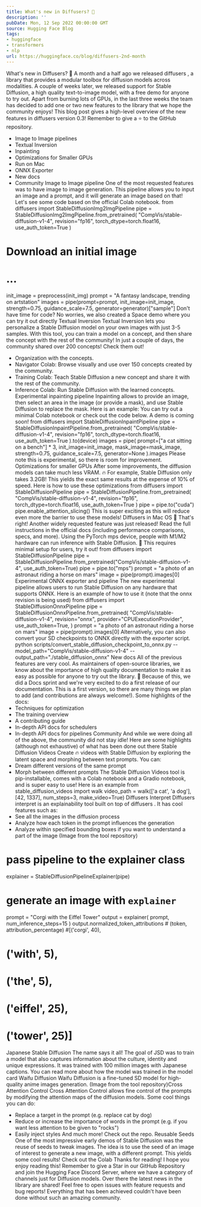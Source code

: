 ```yaml
---
title: What's new in Diffusers? 🎨
description: ''
pubDate: Mon, 12 Sep 2022 00:00:00 GMT
source: Hugging Face Blog
tags:
- huggingface
- transformers
- nlp
url: https://huggingface.co/blog/diffusers-2nd-month
---
```


What's new in Diffusers? 🎨
A month and a half ago we released
diffusers
, a library that provides a modular toolbox for diffusion models across modalities. A couple of weeks later, we released support for Stable Diffusion, a high quality text-to-image model, with a free demo for anyone to try out. Apart from burning lots of GPUs, in the last three weeks the team has decided to add one or two new features to the library that we hope the community enjoys! This blog post gives a high-level overview of the new features in diffusers
version 0.3! Remember to give a ⭐ to the GitHub repository.
- Image to Image pipelines
- Textual Inversion
- Inpainting
- Optimizations for Smaller GPUs
- Run on Mac
- ONNX Exporter
- New docs
- Community
Image to Image pipeline
One of the most requested features was to have image to image generation. This pipeline allows you to input an image and a prompt, and it will generate an image based on that!
Let's see some code based on the official Colab notebook.
from diffusers import StableDiffusionImg2ImgPipeline
pipe = StableDiffusionImg2ImgPipeline.from_pretrained(
"CompVis/stable-diffusion-v1-4",
revision="fp16",
torch_dtype=torch.float16,
use_auth_token=True
)
# Download an initial image
# ...
init_image = preprocess(init_img)
prompt = "A fantasy landscape, trending on artstation"
images = pipe(prompt=prompt, init_image=init_image, strength=0.75, guidance_scale=7.5, generator=generator)["sample"]
Don't have time for code? No worries, we also created a Space demo where you can try it out directly
Textual Inversion
Textual Inversion lets you personalize a Stable Diffusion model on your own images with just 3-5 samples. With this tool, you can train a model on a concept, and then share the concept with the rest of the community!
In just a couple of days, the community shared over 200 concepts! Check them out!
- Organization with the concepts.
- Navigator Colab: Browse visually and use over 150 concepts created by the community.
- Training Colab: Teach Stable Diffusion a new concept and share it with the rest of the community.
- Inference Colab: Run Stable Diffusion with the learned concepts.
Experimental inpainting pipeline
Inpainting allows to provide an image, then select an area in the image (or provide a mask), and use Stable Diffusion to replace the mask. Here is an example:
You can try out a minimal Colab notebook or check out the code below. A demo is coming soon!
from diffusers import StableDiffusionInpaintPipeline
pipe = StableDiffusionInpaintPipeline.from_pretrained(
"CompVis/stable-diffusion-v1-4",
revision="fp16",
torch_dtype=torch.float16,
use_auth_token=True
).to(device)
images = pipe(
prompt=["a cat sitting on a bench"] * 3,
init_image=init_image,
mask_image=mask_image,
strength=0.75,
guidance_scale=7.5,
generator=None
).images
Please note this is experimental, so there is room for improvement.
Optimizations for smaller GPUs
After some improvements, the diffusion models can take much less VRAM. 🔥 For example, Stable Diffusion only takes 3.2GB! This yields the exact same results at the expense of 10% of speed. Here is how to use these optimizations
from diffusers import StableDiffusionPipeline
pipe = StableDiffusionPipeline.from_pretrained(
"CompVis/stable-diffusion-v1-4",
revision="fp16",
torch_dtype=torch.float16,
use_auth_token=True
)
pipe = pipe.to("cuda")
pipe.enable_attention_slicing()
This is super exciting as this will reduce even more the barrier to use these models!
Diffusers in Mac OS
🍎 That's right! Another widely requested feature was just released! Read the full instructions in the official docs (including performance comparisons, specs, and more).
Using the PyTorch mps device, people with M1/M2 hardware can run inference with Stable Diffusion. 🤯 This requires minimal setup for users, try it out!
from diffusers import StableDiffusionPipeline
pipe = StableDiffusionPipeline.from_pretrained("CompVis/stable-diffusion-v1-4", use_auth_token=True)
pipe = pipe.to("mps")
prompt = "a photo of an astronaut riding a horse on mars"
image = pipe(prompt).images[0]
Experimental ONNX exporter and pipeline
The new experimental pipeline allows users to run Stable Diffusion on any hardware that supports ONNX. Here is an example of how to use it (note that the onnx
revision is being used)
from diffusers import StableDiffusionOnnxPipeline
pipe = StableDiffusionOnnxPipeline.from_pretrained(
"CompVis/stable-diffusion-v1-4",
revision="onnx",
provider="CPUExecutionProvider",
use_auth_token=True,
)
prompt = "a photo of an astronaut riding a horse on mars"
image = pipe(prompt).images[0]
Alternatively, you can also convert your SD checkpoints to ONNX directly with the exporter script.
python scripts/convert_stable_diffusion_checkpoint_to_onnx.py --model_path="CompVis/stable-diffusion-v1-4" --output_path="./stable_diffusion_onnx"
New docs
All of the previous features are very cool. As maintainers of open-source libraries, we know about the importance of high quality documentation to make it as easy as possible for anyone to try out the library.
💅 Because of this, we did a Docs sprint and we're very excited to do a first release of our documentation. This is a first version, so there are many things we plan to add (and contributions are always welcome!).
Some highlights of the docs:
- Techniques for optimization
- The training overview
- A contributing guide
- In-depth API docs for schedulers
- In-depth API docs for pipelines
Community
And while we were doing all of the above, the community did not stay idle! Here are some highlights (although not exhaustive) of what has been done out there
Stable Diffusion Videos
Create 🔥 videos with Stable Diffusion by exploring the latent space and morphing between text prompts. You can:
- Dream different versions of the same prompt
- Morph between different prompts
The Stable Diffusion Videos tool is pip-installable, comes with a Colab notebook and a Gradio notebook, and is super easy to use!
Here is an example
from stable_diffusion_videos import walk
video_path = walk(['a cat', 'a dog'], [42, 1337], num_steps=3, make_video=True)
Diffusers Interpret
Diffusers interpret is an explainability tool built on top of diffusers
. It has cool features such as:
- See all the images in the diffusion process
- Analyze how each token in the prompt influences the generation
- Analyze within specified bounding boxes if you want to understand a part of the image
(Image from the tool repository)
# pass pipeline to the explainer class
explainer = StableDiffusionPipelineExplainer(pipe)
# generate an image with `explainer`
prompt = "Corgi with the Eiffel Tower"
output = explainer(
prompt,
num_inference_steps=15
)
output.normalized_token_attributions # (token, attribution_percentage)
#[('corgi', 40),
# ('with', 5),
# ('the', 5),
# ('eiffel', 25),
# ('tower', 25)]
Japanese Stable Diffusion
The name says it all! The goal of JSD was to train a model that also captures information about the culture, identity and unique expressions. It was trained with 100 million images with Japanese captions. You can read more about how the model was trained in the model card
Waifu Diffusion
Waifu Diffusion is a fine-tuned SD model for high-quality anime images generation.
(Image from the tool repository)Cross Attention Control
Cross Attention Control allows fine control of the prompts by modifying the attention maps of the diffusion models. Some cool things you can do:
- Replace a target in the prompt (e.g. replace cat by dog)
- Reduce or increase the importance of words in the prompt (e.g. if you want less attention to be given to "rocks")
- Easily inject styles
And much more! Check out the repo.
Reusable Seeds
One of the most impressive early demos of Stable Diffusion was the reuse of seeds to tweak images. The idea is to use the seed of an image of interest to generate a new image, with a different prompt. This yields some cool results! Check out the Colab
Thanks for reading!
I hope you enjoy reading this! Remember to give a Star in our GitHub Repository and join the Hugging Face Discord Server, where we have a category of channels just for Diffusion models. Over there the latest news in the library are shared!
Feel free to open issues with feature requests and bug reports! Everything that has been achieved couldn't have been done without such an amazing community.